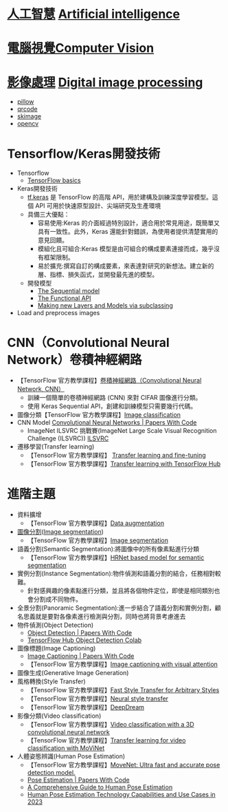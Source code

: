 # [人工智慧](https://zh.wikipedia.org/zh-tw/%E4%BA%BA%E5%B7%A5%E6%99%BA%E8%83%BD)  [Artificial intelligence](https://en.wikipedia.org/wiki/Artificial_intelligence)
# [電腦視覺](https://zh.wikipedia.org/zh-tw/%E8%AE%A1%E7%AE%97%E6%9C%BA%E8%A7%86%E8%A7%89)[Computer Vision](https://en.wikipedia.org/wiki/Computer_vision)
# [影像處理](https://zh.wikipedia.org/zh-tw/%E5%9B%BE%E5%83%8F%E5%A4%84%E7%90%86) [Digital image processing](https://en.wikipedia.org/wiki/Digital_image_processing)
- [pillow](./Pillow.md)
- [qrcode](./qrcode.md)
- [skimage](./skimage.md)
- [opencv](./opencv.md)

# Tensorflow/Keras開發技術
- Tensorflow
  - [TensorFlow basics](https://www.tensorflow.org/guide/basics) 
- Keras開發技術
  - [tf.keras](https://www.tensorflow.org/guide/keras?hl=zh-tw) 是 TensorFlow 的高階 API，用於建構及訓練深度學習模型。這個 API 可用於快速原型設計、尖端研究及生產環境
  - 具備三大優點：
    - 容易使用:Keras 的介面經過特別設計，適合用於常見用途，既簡單又具有一致性。此外，Keras 還能針對錯誤，為使用者提供清楚實用的意見回饋。
    - 模組化且可組合:Keras 模型是由可組合的構成要素連接而成，幾乎沒有框架限制。
    - 易於擴充:撰寫自訂的構成要素，來表達對研究的新想法。建立新的層、指標、損失函式，並開發最先進的模型。
  - 開發模型
    - [The Sequential model](https://www.tensorflow.org/guide/keras/sequential_model)
    - [The Functional API](https://www.tensorflow.org/guide/keras/sequential_model)
    - [Making new Layers and Models via subclassing](https://www.tensorflow.org/guide/keras/custom_layers_and_models)
- Load and preprocess images

# CNN（Convolutional Neural Network）卷積神經網路
- 【TensorFlow 官方教學課程】[卷積神經網路（Convolutional Neural Network, CNN）](https://www.tensorflow.org/tutorials/images/cnn)
  - 訓練一個簡單的卷積神經網路 (CNN) 來對 CIFAR 圖像進行分類。
  - 使用 Keras Sequential API，創建和訓練模型只需要幾行代碼。 
- 圖像分類【TensorFlow 官方教學課程】[Image classification](https://www.tensorflow.org/tutorials/images/classification)
- CNN Model [Convolutional Neural Networks | Papers With Code](https://paperswithcode.com/methods/category/convolutional-neural-networks)
  -  ImageNet ILSVRC 挑戰賽(ImageNet Large Scale Visual Recognition Challenge (ILSVRC)) [ILSVRC](https://www.image-net.org/challenges/LSVRC/)
- 遷移學習(Transfer learning)
  - 【TensorFlow 官方教學課程】 [Transfer learning and fine-tuning](https://www.tensorflow.org/tutorials/images/transfer_learning) 
  - 【TensorFlow 官方教學課程】[Transfer learning with TensorFlow Hub](https://www.tensorflow.org/tutorials/images/transfer_learning_with_hub)

# 進階主題
- 資料擴增
  - 【TensorFlow 官方教學課程】[Data augmentation](https://www.tensorflow.org/tutorials/images/data_augmentation) 
- [圖像分割](https://zh.wikipedia.org/zh-tw/%E5%9B%BE%E5%83%8F%E5%88%86%E5%89%B2)([Image segmentation](https://en.wikipedia.org/wiki/Image_segmentation))
  - 【TensorFlow 官方教學課程】[Image segmentation](https://www.tensorflow.org/tutorials/images/segmentation)
- 語義分割(Semantic Segmentation):將圖像中的所有像素點進行分類
  - 【TensorFlow 官方教學課程】[HRNet based model for semantic segmentation](https://www.tensorflow.org/hub/tutorials/hrnet_semantic_segmentation) 
- 實例分割(Instance Segmentation):物件偵測和語義分割的結合，任務相對較難。
  - 針對感興趣的像素點進行分類，並且將各個物件定位，即使是相同類別也會分割成不同物件。 
- 全景分割(Panoramic Segmentation):進一步結合了語義分割和實例分割，顧名思義就是要對各像素進行檢測與分割，同時也將背景考慮進去
- 物件偵測(Object Detection)
  - [Object Detection | Papers With Code](https://paperswithcode.com/task/object-detection) 
  - [TensorFlow Hub Object Detection Colab](https://www.tensorflow.org/hub/tutorials/tf2_object_detection)
- 圖像標題(Image Captioning)
  - [Image Captioning | Papers With Code](https://paperswithcode.com/task/image-captioning) 
  - 【TensorFlow 官方教學課程】[Image captioning with visual attention](https://www.tensorflow.org/tutorials/text/image_captioning)
- 圖像生成(Generative Image Generation)
- 風格轉換(Style Transfer)
  - 【TensorFlow 官方教學課程】[Fast Style Transfer for Arbitrary Styles](https://www.tensorflow.org/hub/tutorials/tf2_arbitrary_image_stylization) 
  - 【TensorFlow 官方教學課程】[Neural style transfer](https://www.tensorflow.org/tutorials/generative/style_transfer)
  - 【TensorFlow 官方教學課程】[DeepDream](https://www.tensorflow.org/tutorials/generative/deepdream)
- 影像分類(Video classification)
  - 【TensorFlow 官方教學課程】[Video classification with a 3D convolutional neural network](https://www.tensorflow.org/tutorials/video/video_classification)
  - 【TensorFlow 官方教學課程】[Transfer learning for video classification with MoViNet](https://www.tensorflow.org/tutorials/video/transfer_learning_with_movinet)
- 人體姿態辨識(Human Pose Estimation) 
  - 【TensorFlow 官方教學課程】[MoveNet: Ultra fast and accurate pose detection model.](https://www.tensorflow.org/hub/tutorials/movenet)
  - [Pose Estimation | Papers With Code](https://paperswithcode.com/task/pose-estimation)
  - [A Comprehensive Guide to Human Pose Estimation](https://www.v7labs.com/blog/human-pose-estimation-guide)
  - [Human Pose Estimation Technology Capabilities and Use Cases in 2023](https://mobidev.biz/blog/human-pose-estimation-technology-guide) 

